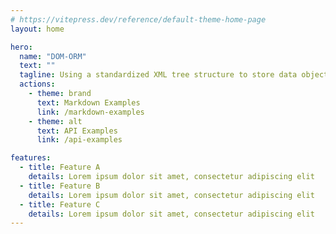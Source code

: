 ```yaml
---
# https://vitepress.dev/reference/default-theme-home-page
layout: home

hero:
  name: "DOM-ORM"
  text: ""
  tagline: Using a standardized XML tree structure to store data objects in a Doctrine-like fashion into an XML flatfile.
  actions:
    - theme: brand
      text: Markdown Examples
      link: /markdown-examples
    - theme: alt
      text: API Examples
      link: /api-examples

features:
  - title: Feature A
    details: Lorem ipsum dolor sit amet, consectetur adipiscing elit
  - title: Feature B
    details: Lorem ipsum dolor sit amet, consectetur adipiscing elit
  - title: Feature C
    details: Lorem ipsum dolor sit amet, consectetur adipiscing elit
---
```


